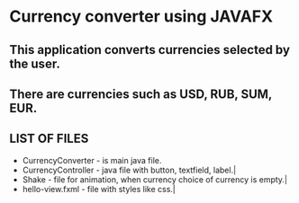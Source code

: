 # Currency converter using JAVAFX

## This application converts currencies selected by the user. 
## There are currencies such as USD, RUB, SUM, EUR.

## LIST OF FILES

- CurrencyConverter - is main java file.
- CurrencyController - java file with button, textfield, label.|
- Shake - file for animation, when currency choice of currency is empty.|
- hello-view.fxml - file with styles like css.|
